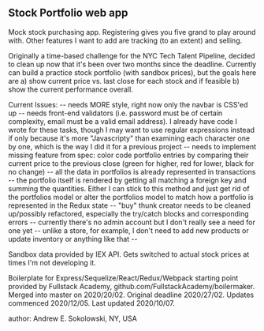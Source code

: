 ## Stock Portfolio web app

Mock stock purchasing app. Registering gives you five grand to play around with.
Other features I want to add are tracking (to an extent) and selling.

Originally a time-based challenge for the NYC Tech Talent Pipeline, decided to
clean up now that it's been over two months since the deadline.  Currently
can build a practice stock portfolio (with sandbox prices), but the goals here
are a) show current price vs. last close for each stock and if feasible b)
show the current performance overall.

Current Issues:
  -- needs MORE style, right now only the navbar is CSS'ed up
  -- needs front-end validators (i.e. password must be of certain complexity,
     email must be a valid email address). I already have code I wrote for
     these tasks, though I may want to use regular expressions instead if only
     because it's more "Javascripty" than examining each character one by one,
     which is the way I did it for a previous project
  -- needs to implement missing feature from spec: color code portfolio entries
     by comparing their current price to the previous close (green for higher,
     red for lower, black for no change)
  -- all the data in portfolios is already represented in transactions -- the
     portfolio itself is rendered by getting all matching a foreign key
     and summing the quantities. Either I can stick to this method and just
     get rid of the portfolios model or alter the portfolios model to match
     how a portfolio is represented in the Redux state
  -- "buy" thunk creator needs to be cleaned up/possibly refactored, especially
     the try/catch blocks and corresponding errors
  -- currently there's no admin account but I don't really see a need for one
     yet -- unlike a store, for example, I don't need to add new products or
     update inventory or anything like that -- 

Sandbox data provided by IEX API. Gets switched to actual stock prices at times
I'm not developing it.

Boilerplate for Express/Sequelize/React/Redux/Webpack starting point provided
by Fullstack Academy, github.com/FullstackAcademy/boilermaker.  Merged into
master on 2020/20/02. Original deadline 2020/27/02. Updates commenced
2020/12/05. Last updated 2020/10/07.

author: Andrew E. Sokolowski, NY, USA
